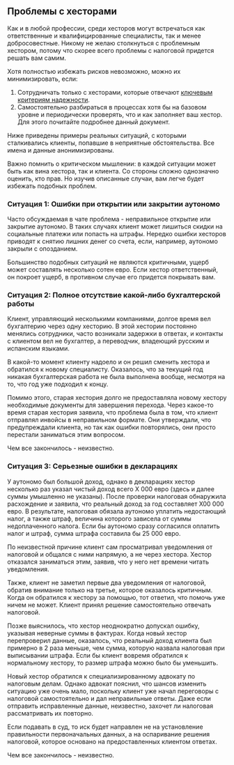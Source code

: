 ## Проблемы с хесторами

Как и в любой профессии, среди хесторов могут встречаться как ответственные и квалифицированные специалисты, так и менее
добросовестные. Никому не желаю столкнуться с проблемным хестором, потому что скорее всего проблемы с налоговой
придется решать вам самим.

Хотя полностью избежать рисков невозможно, можно их минимизировать, если:

1. Сотрудничать только с хесторами, которые отвечают [ключевым критериям надежности](#критерии-надежного-хестора).
2. Самостоятельно разбираться в процессах хотя бы на базовом уровне и периодически проверять, что и как заполняет ваш
   хестор. Для этого почитайте подробнее данный документ.

Ниже приведены примеры реальных ситуаций, с которыми сталкивались клиенты, попавшие в неприятные обстоятельства. Все
имена и данные анонимизированы.

Важно помнить о критическом мышлении: в каждой ситуации может быть как вина хестора, так и клиента. Со стороны сложно
однозначно оценить, кто прав. Но изучив описанные случаи, вам легче будет избежать подобных проблем.

### Ситуация 1: Ошибки при открытии или закрытии аутономо

Часто обсуждаемая в чате проблема - неправильное открытие или закрытие аутономо. В таких случаях клиент может лишиться
скидки на социальные платежи или попасть на штрафы. Нередко ошибки хесторов приводят к снятию лишних денег со счета,
если, например, аутономо закрыли с опозданием.

Большинство подобных ситуаций не являются критичными, ущерб может составлять несколько сотен евро. Если хестор
ответственный, он покроет ущерб, в противном случае его придется покрывать вам.

### Ситуация 2: Полное отсутствие какой-либо бухгалтерской работы

Клиент, управляющий несколькими компаниями, долгое время вел бухгалтерию через одну хесторию. В этой хестории постоянно
менялись сотрудники, часто возникали задержки в ответах, и контакты с клиентом вел не бухгалтер, а переводчик, владеющий
русским и испанским языками.

В какой-то момент клиенту надоело и он решил сменить хестора и обратился к новому специалисту. Оказалось, что за
текущий год никакая бухгалтерская работа не была выполнена вообще, несмотря на то, что год уже подходил к концу.

Помимо этого, старая хестория долго не предоставляла новому хестору необходимые документы для завершения перехода. Через
какое-то время старая хестория заявила, что проблема была в том, что клиент отправлял инвойсы в неправильном формате.
Они утверждали, что предупреждали клиента, но так как ошибки повторялись, они просто перестали заниматься этим вопросом.

Чем все закончилось - неизвестно.

### Ситуация 3: Серьезные ошибки в декларациях

У аутономо был большой доход, однако в декларациях хестор несколько раз указал чистый доход всего X 000 евро (здесь и
далее суммы умышленно не указаны). После проверки налоговая обнаружила расхождение и заявила, что реальный доход за год
составляет X00 000 евро. В результате, налоговая обязала аутономо уплатить недостающий налог, а также штраф, величина
которого зависела от суммы недоплаченного налога. Если бы аутономо сразу согласился оплатить налог и штраф, сумма штрафа
составила бы 25 000 евро.

По неизвестной причине клиент сам просматривал уведомления от налоговой и общался с ними напрямую, а не через хестора.
Хестор отказался заниматься этим, заявив, что у него нет времени читать уведомления.

Также, клиент не заметил первые два уведомления от налоговой, обратив внимание только на третье, которое оказалось
критичным. Когда он обратился к хестору за помощью, тот ответил, что помочь уже ничем не может. Клиент принял решение
самостоятельно отвечать налоговой.

Позже выяснилось, что хестор неоднократно допускал ошибку, указывая неверные суммы в фактурах. Когда новый хестор
перепроверил данные, оказалось, что реальный доход клиента был примерно в 2 раза меньше, чем сумма, которую назвала
налоговая при выписывании штрафа. Если бы клиент вовремя обратился к нормальному хестору, то размер штрафа можно
было бы уменьшить.

Новый хестор обратился к специализированному адвокату по налоговым делам. Однако адвокат пояснил, что шансов изменить
ситуацию уже очень мало, поскольку клиент уже начал переговоры с налоговой самостоятельно и дал неправильные ответы.
Даже если отправить исправленные данные, неизвестно, захочет ли налоговая рассматривать их повторно.

Если подавать в суд, то иск будет направлен не на установление правильности первоначальных данных, а на оспаривание
решения налоговой, которое основано на предоставленных клиентом ответах.

Чем все закончилось - неизвестно.
